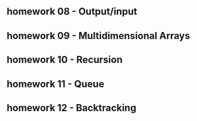 ## homework 08 - Output/input
## homework 09 - Multidimensional Arrays
## homework 10 - Recursion
## homework 11 - Queue
## homework 12 - Backtracking
